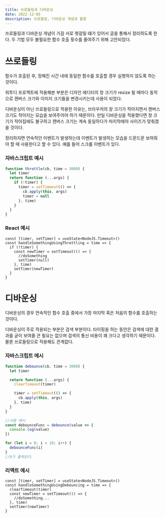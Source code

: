 ```yaml
---
title: 쓰로들링과 디바운싱
date: 2022-12-05
description: 쓰로들링, 디바운싱 개념과 활용
---
```


쓰로들링과 디바운싱 개념이 가끔 서로 헷갈릴 떄가 있어서 글을 통해서 정리하도록 한다.
두 기법 모두 불필요한 함수 호출 횟수를 줄여주기 위해 고안되었다.

# 쓰로들링

함수가 호출된 후, 정해진 시간 내에 동일한 함수를 호출할 경우 실행하지 않도록 하는 것이다.

위투디 프로젝트에 적용해본 부분은 디자인 에디터의 창 크기가 resize 될 때마다 동적으로 캔버스 크기와 이미지 크기들을 변경시키는데 사용이 되었다.

디바운싱이 아닌 쓰로들링으로 적용한 이유는, 브라우저의 창 크기가 작아지면서 캔버스 크기도 작아지는 모습을 보여주어야 하기 때문이다. 만일 디바운싱을 적용했다면 창 크기가 작아짐에도 불구하고 캔버스 크기는 계속 동일하다가 마지막에야 사이즈가 맞춰졌을 것이다.

정리하자면 연속적인 이벤트가 발생하는데 이벤트가 발생하는 모습을 드문드문 보여줘야 할 때 사용한다고 할 수 있다. 예를 들어 스크롤 이벤트가 있다.

### 자바스크립트 예시

```js
function throttle(cb, time = 3000) {
  let timer
  return function (...args) {
    if (!timer) {
      timer = setTimeout(() => {
        cb.apply(this, args)
        timer = null
      }, time)
    }
  }
}
```

### React 예시

```tsx
const [timer, setTimer] = useState<NodeJS.Timeout>()
const handleSomethingUsingThrottling = time => {
  if (!timer) {
    const newTimer = setTimeout(() => {
      //doSomething
      setTimer(null)
    }, time)
    setTimer(newTimer)
  }
}
```

# 디바운싱

디바운싱의 경우 연속적인 함수 호출 중에서 가장 마지막 혹은 처음의 함수를 호출하는 것이다.

디바운싱이 주로 적용되는 부분은 검색 부분이다. 타이핑을 하는 동안은 검색에 대한 결과를 굳이 보여줄 큰 필요는 없으며 검색의 통신 비용이 꽤 크다고 생각하기 때문이다. 물론 쓰로들링으로 적용해도 관계없다.

### 자바스크립트 에시

```js
function debounce(cb, time = 3000) {
  let timer

  return function (...args) {
    clearTimeout(timer)

    timer = setTimeout(() => {
      cb.apply(this, args)
    }, time)
  }
}

//사용 에시
const debounceFunc = debounce(value => {
  console.log(value)
})

for (let i = 0; i < 10; i++) {
  debounceFunc(i)
}
//9가 출력된다.
```

### 리액트 예시

```tsx
const [timer, setTimer] = useState<NodeJS.Timeout>()
const handleSomethingUsingDebouncing = time => {
  clearTimeout(timer)
  const newTimer = setTimeout(() => {
    //doSomething...
  }, time)
  setTimer(newTimer)
}
```
